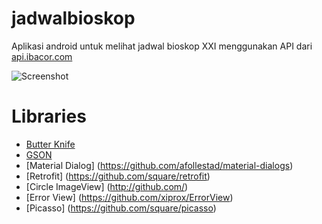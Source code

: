 # jadwalbioskop

Aplikasi android untuk melihat jadwal bioskop XXI menggunakan API dari [api.ibacor.com](http://ibacor.com/api#bcr-jadwal-bioskop)

![Screenshot](http://imgur.com/Fa3FZEQ""Screenshot"")

# Libraries

* [Butter Knife](https://github.com/JakeWharton/butterknife)
* [GSON](https://github.com/google/gson)
* [Material Dialog] (https://github.com/afollestad/material-dialogs)
* [Retrofit] (https://github.com/square/retrofit)
* [Circle ImageView] (http://github.com/)
* [Error View] (https://github.com/xiprox/ErrorView)
* [Picasso] (https://github.com/square/picasso)
